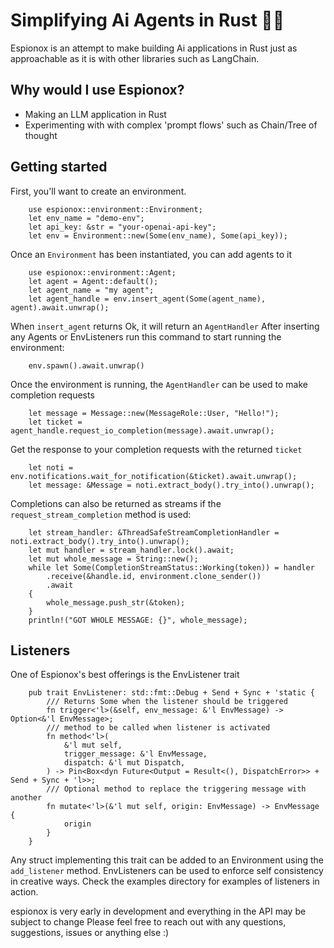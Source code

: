# Simplifying Ai Agents in Rust 🕵🏼

Espionox is an attempt to make building Ai applications in Rust just as approachable as it is with other libraries such as LangChain.

## Why would I use Espionox?

- Making an LLM application in Rust
- Experimenting with with complex 'prompt flows' such as Chain/Tree of thought

## Getting started

First, you'll want to create an environment.

```
    use espionox::environment::Environment;
    let env_name = "demo-env";
    let api_key: &str = "your-openai-api-key";
    let env = Environment::new(Some(env_name), Some(api_key));
```

Once an `Environment` has been instantiated, you can add agents to it

```
    use espionox::environment::Agent;
    let agent = Agent::default();
    let agent_name = "my agent";
    let agent_handle = env.insert_agent(Some(agent_name), agent).await.unwrap();
```

When `insert_agent` returns Ok, it will return an `AgentHandler`
After inserting any Agents or EnvListeners run this command to start running the environment:

```
    env.spawn().await.unwrap()
```

Once the environment is running, the `AgentHandler` can be used to make completion requests

```
    let message = Message::new(MessageRole::User, "Hello!");
    let ticket = agent_handle.request_io_completion(message).await.unwrap();
```

Get the response to your completion requests with the returned `ticket`

```
    let noti = env.notifications.wait_for_notification(&ticket).await.unwrap();
    let message: &Message = noti.extract_body().try_into().unwrap();
```

Completions can also be returned as streams if the `request_stream_completion` method is used:

```
    let stream_handler: &ThreadSafeStreamCompletionHandler = noti.extract_body().try_into().unwrap();
    let mut handler = stream_handler.lock().await;
    let mut whole_message = String::new();
    while let Some(CompletionStreamStatus::Working(token)) = handler
        .receive(&handle.id, environment.clone_sender())
        .await
    {
        whole_message.push_str(&token);
    }
    println!("GOT WHOLE MESSAGE: {}", whole_message);
```

## Listeners

One of Espionox's best offerings is the EnvListener trait

```
    pub trait EnvListener: std::fmt::Debug + Send + Sync + 'static {
        /// Returns Some when the listener should be triggered
        fn trigger<'l>(&self, env_message: &'l EnvMessage) -> Option<&'l EnvMessage>;
        /// method to be called when listener is activated
        fn method<'l>(
            &'l mut self,
            trigger_message: &'l EnvMessage,
            dispatch: &'l mut Dispatch,
        ) -> Pin<Box<dyn Future<Output = Result<(), DispatchError>> + Send + Sync + 'l>>;
        /// Optional method to replace the triggering message with another
        fn mutate<'l>(&'l mut self, origin: EnvMessage) -> EnvMessage {
            origin
        }
    }
```

Any struct implementing this trait can be added to an Environment using the `add_listener` method. EnvListeners can be used to enforce self consistency in creative ways. Check the examples directory for examples of listeners in action.

espionox is very early in development and everything in the API may be subject to change
Please feel free to reach out with any questions, suggestions, issues or anything else :)
